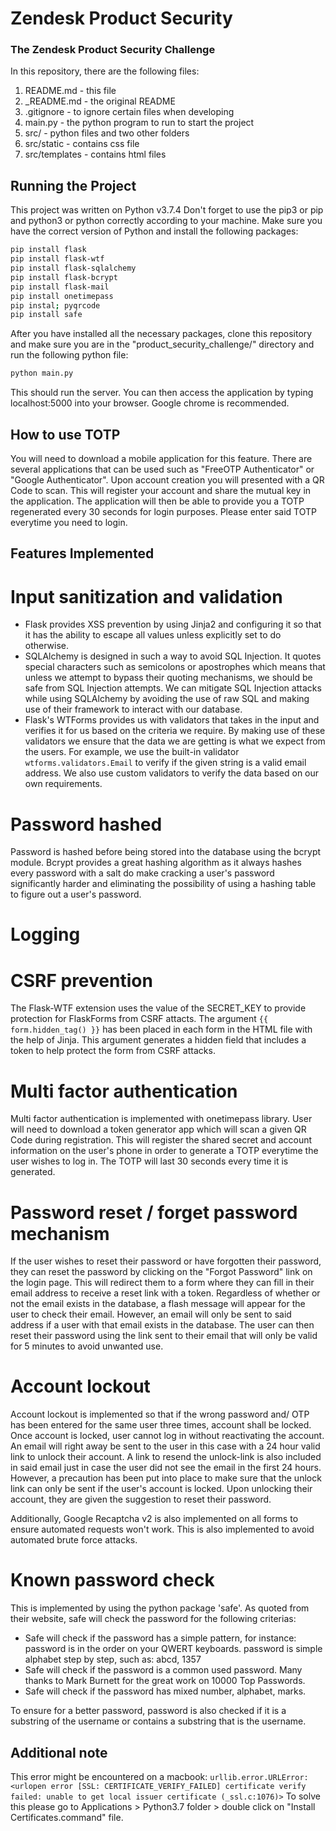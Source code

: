 # Zendesk Product Security
### The Zendesk Product Security Challenge

In this repository, there are the following files:
1. README.md - this file
2. _README.md - the original README
3. .gitignore - to ignore certain files when developing
4. main.py - the python program to run to start the project
5. src/ - python files and two other folders
6. src/static - contains css file
7. src/templates - contains html files

## Running the Project
This project was written on Python v3.7.4
Don't forget to use the pip3 or pip and python3 or python correctly according to your machine.
Make sure you have the correct version of Python and install the following packages:
```bash
pip install flask
pip install flask-wtf
pip install flask-sqlalchemy
pip install flask-bcrypt
pip install flask-mail
pip install onetimepass
pip instal; pyqrcode
pip install safe
```
After you have installed all the necessary packages, clone this repository and make sure you are in the "product_security_challenge/" directory and run the following python file:

```bash
python main.py
```
This should run the server. You can then access the application by typing localhost:5000 into your browser.
Google chrome is recommended.

## How to use TOTP
You will need to download a mobile application for this feature. There are several applications that can be used such as "FreeOTP Authenticator" or "Google Authenticator". Upon account creation you will presented with a QR Code to scan. This will register your account and share the mutual key in the application. The application will then be able to provide you a TOTP regenerated every 30 seconds for login purposes. Please enter said TOTP everytime you need to login.

## Features Implemented

# Input sanitization and validation
- Flask provides XSS prevention by using Jinja2 and configuring it so that it has the ability to escape all values unless explicitly set to do otherwise.
- SQLAlchemy is designed in such a way to avoid SQL Injection. It quotes special characters such as semicolons or apostrophes
which means that unless we attempt to bypass their quoting mechanisms, we should be safe from SQL Injection attempts. We can mitigate SQL Injection attacks while using SQLAlchemy by avoiding the use of raw SQL and making use of their framework to interact with our database. 
- Flask's WTForms provides us with validators that takes in the input and verifies it for us based on the criteria we require. By making use of these validators we ensure that the data we are getting is what we expect from the users. 
For example, we use the built-in validator ```wtforms.validators.Email``` to verify if the given string is a valid email address. We also use custom validators to verify the data based on our own requirements. 

# Password hashed
Password is hashed before being stored into the database using the bcrypt module. Bcrypt provides a great hashing algorithm as it always hashes every password with a salt do make cracking a user's password significantly harder and eliminating the possibility of using a hashing table to figure out a user's password.

# Logging


# CSRF prevention
The Flask-WTF extension uses the value of the SECRET_KEY to provide protection for FlaskForms from CSRF attacts. The argument ```{{ form.hidden_tag() }}``` has been placed in each form in the HTML file with the help of Jinja. This argument generates a hidden field that includes a token to help protect the form from CSRF attacks.

# Multi factor authentication
Multi factor authentication is implemented with onetimepass library. User will need to download a token generator app which will scan a given QR Code during registration. This will register the shared secret and account information on the user's phone in order to generate a TOTP everytime the user wishes to log in. The TOTP will last 30 seconds every time it is generated.

# Password reset / forget password mechanism
If the user wishes to reset their password or have forgotten their password, they can reset the password by clicking on the "Forgot Password" link on the login page. This will redirect them to a form where they can fill in their email address to receive a reset link with a token. Regardless of whether or not the email exists in the database, a flash message will appear for the user to check their email. However, an email will only be sent to said address if a user with that email exists in the database. The user can then reset their password using the link sent to their email that will only be valid for 5 minutes to avoid unwanted use.

# Account lockout
Account lockout is implemented so that if the wrong password and/ OTP has been entered for the same user three times, account shall be locked. Once account is locked, user cannot log in without reactivating the account. An email will right away be sent to the user in this case with a 24 hour valid link to unlock their account. A link to resend the unlock-link is also included in said email just in case the user did not see the email in the first 24 hours. However, a precaution has been put into place to make sure that the unlock link can only be sent if the user's account is locked. Upon unlocking their account, they are given the suggestion to reset their password.

Additionally, Google Recaptcha v2 is also implemented on all forms to ensure automated requests won't work. This is also implemented to avoid automated brute force attacks.

# Known password check
This is implemented by using the python package 'safe'. As quoted from their website, safe will check the password for the following criterias:
- Safe will check if the password has a simple pattern, for instance:
    password is in the order on your QWERT keyboards.
    password is simple alphabet step by step, such as: abcd, 1357
- Safe will check if the password is a common used password. Many thanks to Mark Burnett for the great work on 10000 Top Passwords.
- Safe will check if the password has mixed number, alphabet, marks.

To ensure for a better password, password is also checked if it is a substring of the username or contains a substring that is the username.

## Additional note
This error might be encountered on a macbook: 
```urllib.error.URLError: <urlopen error [SSL: CERTIFICATE_VERIFY_FAILED] certificate verify failed: unable to get local issuer certificate (_ssl.c:1076)>```
To solve this please go to Applications > Python3.7 folder > double click on "Install Certificates.command" file.
